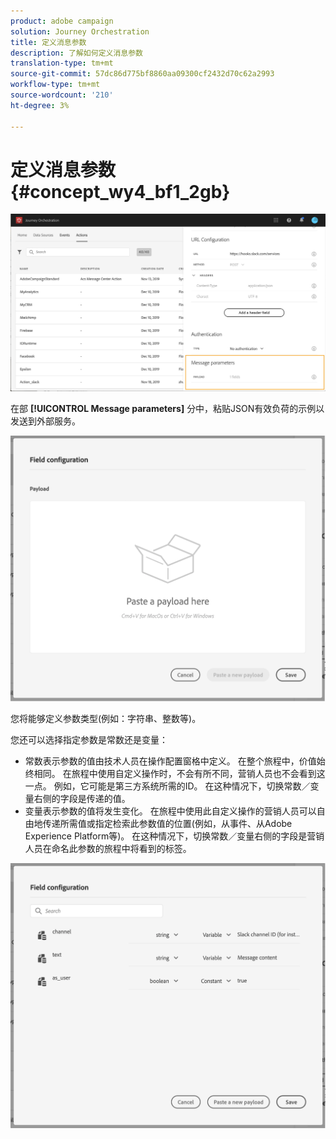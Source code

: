 ```yaml
---
product: adobe campaign
solution: Journey Orchestration
title: 定义消息参数
description: 了解如何定义消息参数
translation-type: tm+mt
source-git-commit: 57dc86d775bf8860aa09300cf2432d70c62a2993
workflow-type: tm+mt
source-wordcount: '210'
ht-degree: 3%

---
```



# 定义消息参数 {#concept_wy4_bf1_2gb}

![](../assets/messageparameterssection.png)

在部 **[!UICONTROL Message parameters]** 分中，粘贴JSON有效负荷的示例以发送到外部服务。

![](../assets/customactionpayloadmessage.png)

您将能够定义参数类型(例如：字符串、整数等)。

您还可以选择指定参数是常数还是变量：

* 常数表示参数的值由技术人员在操作配置窗格中定义。 在整个旅程中，价值始终相同。 在旅程中使用自定义操作时，不会有所不同，营销人员也不会看到这一点。 例如，它可能是第三方系统所需的ID。 在这种情况下，切换常数／变量右侧的字段是传递的值。
* 变量表示参数的值将发生变化。 在旅程中使用此自定义操作的营销人员可以自由地传递所需值或指定检索此参数值的位置(例如，从事件、从Adobe Experience Platform等)。 在这种情况下，切换常数／变量右侧的字段是营销人员在命名此参数的旅程中将看到的标签。

![](../assets/customactionpayloadmessage2.png)
